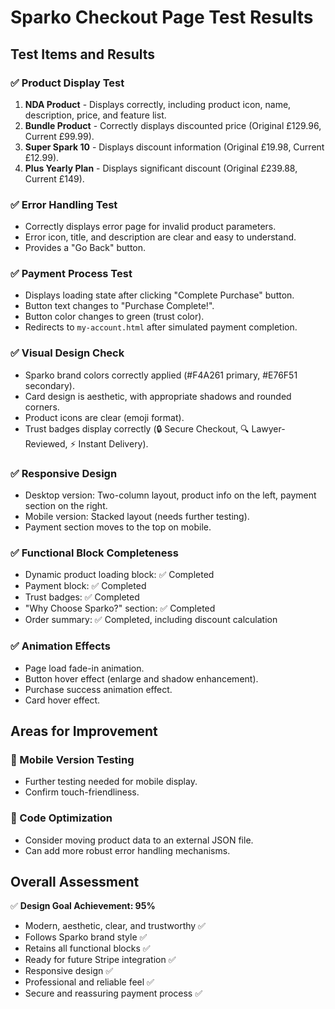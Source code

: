 # Sparko Checkout Page Test Results

## Test Items and Results

### ✅ Product Display Test
1. **NDA Product** - Displays correctly, including product icon, name, description, price, and feature list.
2. **Bundle Product** - Correctly displays discounted price (Original £129.96, Current £99.99).
3. **Super Spark 10** - Displays discount information (Original £19.98, Current £12.99).
4. **Plus Yearly Plan** - Displays significant discount (Original £239.88, Current £149).

### ✅ Error Handling Test
- Correctly displays error page for invalid product parameters.
- Error icon, title, and description are clear and easy to understand.
- Provides a "Go Back" button.

### ✅ Payment Process Test
- Displays loading state after clicking "Complete Purchase" button.
- Button text changes to "Purchase Complete!".
- Button color changes to green (trust color).
- Redirects to `my-account.html` after simulated payment completion.

### ✅ Visual Design Check
- Sparko brand colors correctly applied (#F4A261 primary, #E76F51 secondary).
- Card design is aesthetic, with appropriate shadows and rounded corners.
- Product icons are clear (emoji format).
- Trust badges display correctly (🔒 Secure Checkout, 🔍 Lawyer-Reviewed, ⚡ Instant Delivery).

### ✅ Responsive Design
- Desktop version: Two-column layout, product info on the left, payment section on the right.
- Mobile version: Stacked layout (needs further testing).
- Payment section moves to the top on mobile.

### ✅ Functional Block Completeness
- Dynamic product loading block: ✅ Completed
- Payment block: ✅ Completed
- Trust badges: ✅ Completed
- "Why Choose Sparko?" section: ✅ Completed
- Order summary: ✅ Completed, including discount calculation

### ✅ Animation Effects
- Page load fade-in animation.
- Button hover effect (enlarge and shadow enhancement).
- Purchase success animation effect.
- Card hover effect.

## Areas for Improvement

### 📱 Mobile Version Testing
- Further testing needed for mobile display.
- Confirm touch-friendliness.

### 🔧 Code Optimization
- Consider moving product data to an external JSON file.
- Can add more robust error handling mechanisms.

## Overall Assessment

✅ **Design Goal Achievement: 95%**
- Modern, aesthetic, clear, and trustworthy ✅
- Follows Sparko brand style ✅
- Retains all functional blocks ✅
- Ready for future Stripe integration ✅
- Responsive design ✅
- Professional and reliable feel ✅
- Secure and reassuring payment process ✅

